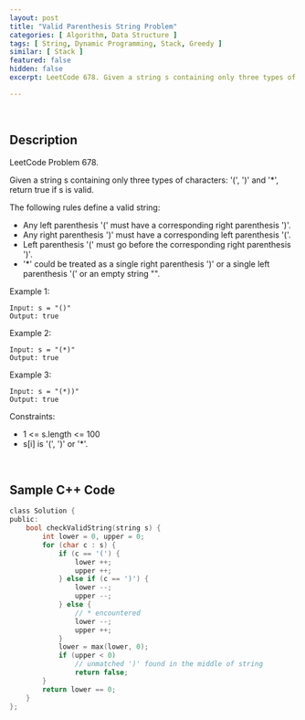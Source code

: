```yaml
---
layout: post
title: "Valid Parenthesis String Problem"
categories: [ Algorithm, Data Structure ]
tags: [ String, Dynamic Programming, Stack, Greedy ]
similar: [ Stack ]
featured: false
hidden: false
excerpt: LeetCode 678. Given a string s containing only three types of characters '(', ')' and '\*', return true if s is valid.

---
```


<br />

## Description

LeetCode Problem 678.

Given a string s containing only three types of characters: '(', ')' and '\*', return true if s is valid.

The following rules define a valid string:
* Any left parenthesis '(' must have a corresponding right parenthesis ')'.
* Any right parenthesis ')' must have a corresponding left parenthesis '('.
* Left parenthesis '(' must go before the corresponding right parenthesis ')'.
* '\*' could be treated as a single right parenthesis ')' or a single left parenthesis '(' or an empty string "".

Example 1:
```
Input: s = "()"
Output: true
```

Example 2:
```
Input: s = "(*)"
Output: true
```

Example 3:
```
Input: s = "(*))"
Output: true
```

Constraints:
* 1 <= s.length <= 100
* s[i] is '(', ')' or '\*'.

<br />

## Sample C++ Code


```c
class Solution {
public:
    bool checkValidString(string s) {
        int lower = 0, upper = 0;
        for (char c : s) {
            if (c == '(') {
                lower ++;
                upper ++;
            } else if (c == ')') {
                lower --;               
                upper --;
            } else { 
                // * encountered
                lower --;
                upper ++;
            }
            lower = max(lower, 0);
            if (upper < 0) 
                // unmatched ')' found in the middle of string
                return false;
        }
        return lower == 0;
    }
};
```


